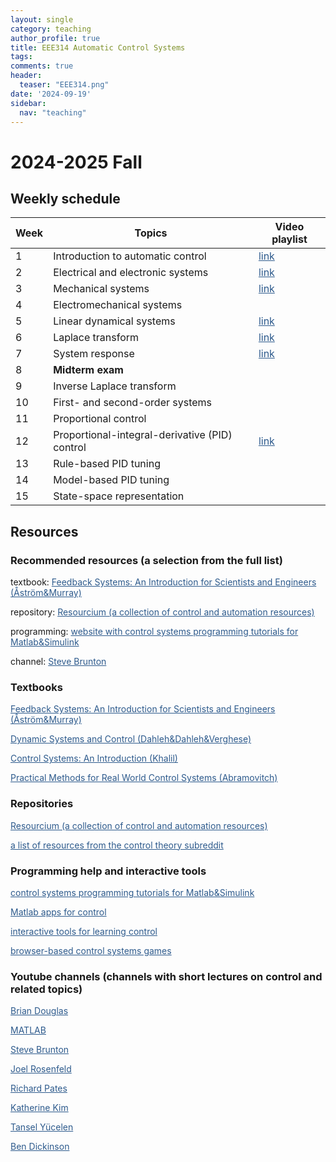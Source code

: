 ```yaml
---
layout: single
category: teaching
author_profile: true
title: EEE314 Automatic Control Systems
tags: 
comments: true
header:
  teaser: "EEE314.png"
date: '2024-09-19'
sidebar:
  nav: "teaching"
---
```


# 2024-2025 Fall

## Weekly schedule

| Week | Topics | Video playlist |
| ------------- | ------------- | ------------- |
| 1 | Introduction to automatic control | <a href="https://www.youtube.com/playlist?list=PLrj5Wewrq33ZrCZYGQOPfpv6FSIcfYkUS" style="color: #2d5a8c">link</a> |
| 2 | Electrical and electronic systems | <a href="https://www.youtube.com/playlist?list=PLrj5Wewrq33b-ZyZ29tDGscqBwhHLChTy" style="color: #2d5a8c">link</a> |
| 3 | Mechanical systems | <a href="https://www.youtube.com/playlist?list=PLrj5Wewrq33bwvIJYfKiTQuPehWiobrt4" style="color: #2d5a8c">link</a> |
| 4 | Electromechanical systems |  |
| 5 | Linear dynamical systems | <a href="https://www.youtube.com/playlist?list=PLrj5Wewrq33bPNhE9k7I3HzoDElYwfSB6" style="color: #2d5a8c">link</a> |
| 6 | Laplace transform | <a href="https://www.youtube.com/playlist?list=PLrj5Wewrq33ZGCuLhq48jyepZZRoMyoIj" style="color: #2d5a8c">link</a> |
| 7 | System response | <a href="https://www.youtube.com/playlist?list=PLrj5Wewrq33YqVmgq5g72OfO3LrXK1Tcp" style="color: #2d5a8c">link</a> |
| 8 | **Midterm exam** |  |
| 9 | Inverse Laplace transform |  |
| 10 | First- and second-order systems |  |
| 11 | Proportional control |  |
| 12 | Proportional-integral-derivative (PID) control | <a href="https://www.youtube.com/playlist?list=PLrj5Wewrq33a0b6eSndecY_VFsdczg0Qd" style="color: #2d5a8c">link</a> |
| 13 | Rule-based PID tuning |  |
| 14 | Model-based PID tuning |  |
| 15 | State-space representation |  |

## Resources

### Recommended resources (a selection from the full list)

textbook: <a href="https://www.cds.caltech.edu/~murray/books/AM08/pdf/fbs-public_24Jul2020.pdf" style="color: #2d5a8c">Feedback Systems: An Introduction for Scientists and Engineers (Åström&Murray)</a>

repository: <a href="https://resourcium.org/explore" style="color: #2d5a8c">Resourcium (a collection of control and automation resources)</a>

programming: <a href="https://ctms.engin.umich.edu/CTMS/index.php?aux=Home" style="color: #2d5a8c">website with control systems programming tutorials for Matlab&Simulink</a>

channel: <a href="https://www.youtube.com/c/Eigensteve" style="color: #2d5a8c">Steve Brunton</a>

### Textbooks

<a href="https://www.cds.caltech.edu/~murray/books/AM08/pdf/fbs-public_24Jul2020.pdf" style="color: #2d5a8c">Feedback Systems: An Introduction for Scientists and Engineers (Åström&Murray)</a>

<a href="https://eng.libretexts.org/Bookshelves/Industrial_and_Systems_Engineering/Book%3A_Dynamic_Systems_and_Control_(Dahleh_Dahleh_and_Verghese)" style="color: #2d5a8c">Dynamic Systems and Control (Dahleh&Dahleh&Verghese)</a>

<a href="https://docs.google.com/forms/d/e/1FAIpQLSeABECySpr4LMPo_4LtaCEFih4EuIHzDOEzDGhSmc0rp542vw/viewform" style="color: #2d5a8c">Control Systems: An Introduction (Khalil)</a>

<a href="https://dabramovitch.com/pubs/practical_methods_book_5a.pdf" style="color: #2d5a8c">Practical Methods for Real World Control Systems (Abramovitch)</a>

### Repositories

<a href="https://resourcium.org/explore" style="color: #2d5a8c">Resourcium (a collection of control and automation resources)</a>

<a href="https://www.reddit.com/r/ControlTheory/wiki/resources/" style="color: #2d5a8c">a list of resources from the control theory subreddit</a>

### Programming help and interactive tools

<a href="https://ctms.engin.umich.edu/CTMS/index.php?aux=Home" style="color: #2d5a8c">control systems programming tutorials for Matlab&Simulink</a>

<a href="https://www.ist.uni-stuttgart.de/teaching/elearning/matlab-apps/" style="color: #2d5a8c">Matlab apps for control</a>

<a href="https://w3.ual.es/personal/joguzman/material_docente_itools.shtml" style="color: #2d5a8c">interactive tools for learning control</a>

<a href="https://janismac.github.io/ControlChallenges/" style="color: #2d5a8c">browser-based control systems games</a>

### Youtube channels (channels with short lectures on control and related topics)

<a href="https://www.youtube.com/user/ControlLectures" style="color: #2d5a8c">Brian Douglas</a>

<a href="https://www.youtube.com/@MATLAB" style="color: #2d5a8c">MATLAB</a>

<a href="https://www.youtube.com/c/Eigensteve" style="color: #2d5a8c">Steve Brunton</a>

<a href="https://www.youtube.com/@JoelRosenfeld" style="color: #2d5a8c">Joel Rosenfeld</a>

<a href="https://www.youtube.com/@richard_pates" style="color: #2d5a8c">Richard Pates</a>

<a href="https://www.youtube.com/@katkimshow" style="color: #2d5a8c">Katherine Kim</a>

<a href="https://www.youtube.com/@tyucelen" style="color: #2d5a8c">Tansel Yücelen</a>

<a href="https://www.youtube.com/@LearnGandC" style="color: #2d5a8c">Ben Dickinson</a>
